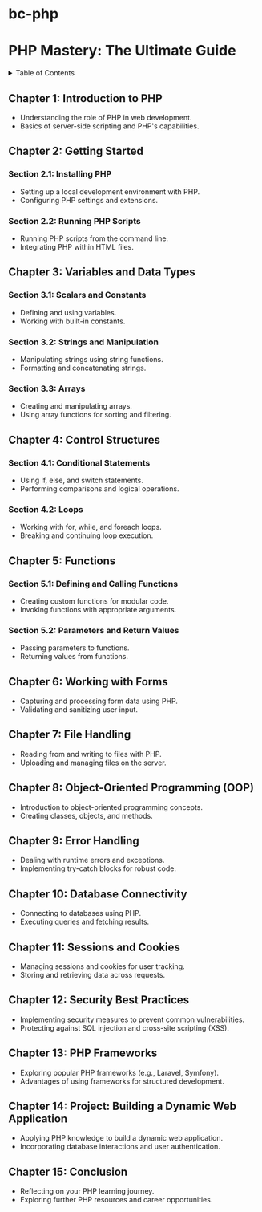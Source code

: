 # bc-php
# PHP Mastery: The Ultimate Guide

<details>
<summary>Table of Contents</summary>

- [Chapter 1: Introduction to PHP](#chapter-1-introduction-to-php)
- [Chapter 2: Getting Started](#chapter-2-getting-started)
  - [Section 2.1: Installing PHP](#section-21-installing-php)
  - [Section 2.2: Running PHP Scripts](#section-22-running-php-scripts)
- [Chapter 3: Variables and Data Types](#chapter-3-variables-and-data-types)
  - [Section 3.1: Scalars and Constants](#section-31-scalars-and-constants)
  - [Section 3.2: Strings and Manipulation](#section-32-strings-and-manipulation)
  - [Section 3.3: Arrays](#section-33-arrays)
- [Chapter 4: Control Structures](#chapter-4-control-structures)
  - [Section 4.1: Conditional Statements](#section-41-conditional-statements)
  - [Section 4.2: Loops](#section-42-loops)
- [Chapter 5: Functions](#chapter-5-functions)
  - [Section 5.1: Defining and Calling Functions](#section-51-defining-and-calling-functions)
  - [Section 5.2: Parameters and Return Values](#section-52-parameters-and-return-values)
- [Chapter 6: Working with Forms](#chapter-6-working-with-forms)
- [Chapter 7: File Handling](#chapter-7-file-handling)
- [Chapter 8: Object-Oriented Programming (OOP)](#chapter-8-object-oriented-programming-oop)
- [Chapter 9: Error Handling](#chapter-9-error-handling)
- [Chapter 10: Database Connectivity](#chapter-10-database-connectivity)
- [Chapter 11: Sessions and Cookies](#chapter-11-sessions-and-cookies)
- [Chapter 12: Security Best Practices](#chapter-12-security-best-practices)
- [Chapter 13: PHP Frameworks](#chapter-13-php-frameworks)
- [Chapter 14: Project: Building a Dynamic Web Application](#chapter-14-project-building-a-dynamic-web-application)
- [Chapter 15: Conclusion](#chapter-15-conclusion)

</details>

## Chapter 1: Introduction to PHP
- Understanding the role of PHP in web development.
- Basics of server-side scripting and PHP's capabilities.

## Chapter 2: Getting Started
### Section 2.1: Installing PHP
- Setting up a local development environment with PHP.
- Configuring PHP settings and extensions.

### Section 2.2: Running PHP Scripts
- Running PHP scripts from the command line.
- Integrating PHP within HTML files.

## Chapter 3: Variables and Data Types
### Section 3.1: Scalars and Constants
- Defining and using variables.
- Working with built-in constants.

### Section 3.2: Strings and Manipulation
- Manipulating strings using string functions.
- Formatting and concatenating strings.

### Section 3.3: Arrays
- Creating and manipulating arrays.
- Using array functions for sorting and filtering.

## Chapter 4: Control Structures
### Section 4.1: Conditional Statements
- Using if, else, and switch statements.
- Performing comparisons and logical operations.

### Section 4.2: Loops
- Working with for, while, and foreach loops.
- Breaking and continuing loop execution.

## Chapter 5: Functions
### Section 5.1: Defining and Calling Functions
- Creating custom functions for modular code.
- Invoking functions with appropriate arguments.

### Section 5.2: Parameters and Return Values
- Passing parameters to functions.
- Returning values from functions.

## Chapter 6: Working with Forms
- Capturing and processing form data using PHP.
- Validating and sanitizing user input.

## Chapter 7: File Handling
- Reading from and writing to files with PHP.
- Uploading and managing files on the server.

## Chapter 8: Object-Oriented Programming (OOP)
- Introduction to object-oriented programming concepts.
- Creating classes, objects, and methods.

## Chapter 9: Error Handling
- Dealing with runtime errors and exceptions.
- Implementing try-catch blocks for robust code.

## Chapter 10: Database Connectivity
- Connecting to databases using PHP.
- Executing queries and fetching results.

## Chapter 11: Sessions and Cookies
- Managing sessions and cookies for user tracking.
- Storing and retrieving data across requests.

## Chapter 12: Security Best Practices
- Implementing security measures to prevent common vulnerabilities.
- Protecting against SQL injection and cross-site scripting (XSS).

## Chapter 13: PHP Frameworks
- Exploring popular PHP frameworks (e.g., Laravel, Symfony).
- Advantages of using frameworks for structured development.

## Chapter 14: Project: Building a Dynamic Web Application
- Applying PHP knowledge to build a dynamic web application.
- Incorporating database interactions and user authentication.

## Chapter 15: Conclusion
- Reflecting on your PHP learning journey.
- Exploring further PHP resources and career opportunities.

